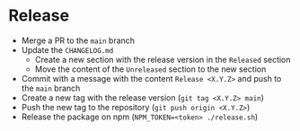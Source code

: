 # Release

- Merge a PR to the `main` branch
- Update the `CHANGELOG.md`
  - Create a new section with the release version in the `Released` section
  - Move the content of the `Unreleased` section to the new section
- Commit with a message with the content `Release <X.Y.Z>` and push to the `main` branch
- Create a new tag with the release version (`git tag <X.Y.Z> main`)
- Push the new tag to the repository (`git push origin <X.Y.Z>`)
- Release the package on npm (`NPM_TOKEN=<token> ./release.sh`)
